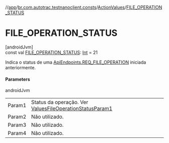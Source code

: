 //[app](../../../index.md)/[br.com.autotrac.testnanoclient.consts](../index.md)/[ActionValues](index.md)/[FILE_OPERATION_STATUS](-f-i-l-e_-o-p-e-r-a-t-i-o-n_-s-t-a-t-u-s.md)

# FILE_OPERATION_STATUS

[androidJvm]\
const val [FILE_OPERATION_STATUS](-f-i-l-e_-o-p-e-r-a-t-i-o-n_-s-t-a-t-u-s.md): [Int](https://kotlinlang.org/api/latest/jvm/stdlib/kotlin/-int/index.html) = 21

Indica o status de uma [ApiEndpoints.REQ_FILE_OPERATION](../-api-endpoints/-r-e-q_-f-i-l-e_-o-p-e-r-a-t-i-o-n.md) iniciada anteriormente.

#### Parameters

androidJvm

| | |
|---|---|
| Param1 | Status da operação. Ver [ValuesFileOperationStatusParam1](-values-file-operation-status-param1/index.md) |
| Param2 | Não utilizado. |
| Param3 | Não utilizado. |
| Param4 | Não utilizado. |
